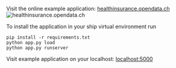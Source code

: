 Visit the online example application: [healthinsurance.opendata.ch](http://healthinsurance.opendata.ch)
![healthinsurance.opendata.ch](https://raw.github.com/seantis/ship/master/examples/map/example_screenshot.png)

To install the application in your ship virtual environment run

    pip install -r requirements.txt
    python app.py load
    python app.py runserver

Visit example application on your localhost: [localhost:5000](http://localhost:5000)

